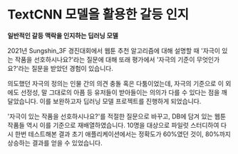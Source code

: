 # TextCNN 모델을 활용한 갈등 인지
**일반적인 갈등 맥락을 인지하는 딥러닝 모델**

2021년 Sungshin_3F 경진대회에서 웹툰 추천 알고리즘에 대해 설명할 때
'자극이 있는 작품을 선호하시나요?'라는 질문에 대해 또래 평가에서
'자극의 기준이 무엇인가요?'라는 질문을 받았던 경험이 있습니다.

의도했던 자극의 정의는 인물 간의 의견 충돌 혹은 다툼이었는데,
자극의 기준으로 이 외에도 선정성, 말 그대로의 아픔 등 유저들이 받아들이는 의의가 다를 수 있다는 점을 깨달았습니다. 이를 보완하고자 딥러닝 모델 프로젝트를 진행하게 되었습니다.

'자극이 있는 작품을 선호하시나요?'를 적절한 질문으로 바꾸고, DB에 담겨 있는 웹툰 작품들 역시 이를 기준으로 재배열하였습니다. 10명을 대상으로 파일럿 스터디하여 다시 한번 테스트해본 결과 초기 애플리케이션에서는 정확도가 60%였던 것이, 80%까지 상승하는 결과를 얻을 수 있었습니다.
